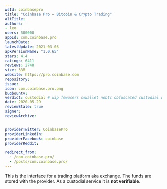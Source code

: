 ```yaml
---
wsId: coinbasepro
title: "Coinbase Pro – Bitcoin & Crypto Trading"
altTitle: 
authors:
- leo
users: 500000
appId: com.coinbase.pro
launchDate: 
latestUpdate: 2021-03-03
apkVersionName: "1.0.65"
stars: 4.4
ratings: 6411
reviews: 2748
size: 33M
website: https://pro.coinbase.com
repository: 
issue: 
icon: com.coinbase.pro.png
bugbounty: 
verdict: custodial # wip fewusers nowallet nobtc obfuscated custodial nosource nonverifiable reproducible bounty defunct
date: 2020-05-29
reviewStale: true
signer: 
reviewArchive:


providerTwitter: CoinbasePro
providerLinkedIn: 
providerFacebook: coinbase
providerReddit: 

redirect_from:
  - /com.coinbase.pro/
  - /posts/com.coinbase.pro/
---
```



This is the interface for a trading platform aka exchange. The funds are stored
with the provider. As a custodial service it is **not verifiable**.
